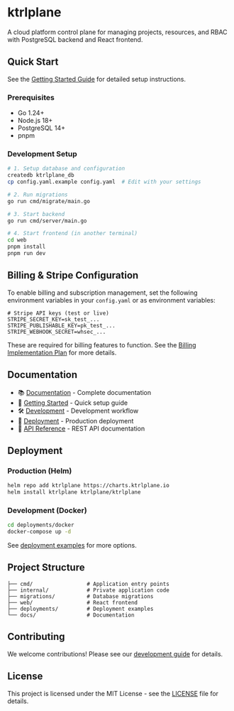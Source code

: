 # ktrlplane

A cloud platform control plane for managing projects, resources, and RBAC with PostgreSQL backend and React frontend.

## Quick Start

See the [Getting Started Guide](docs/getting-started.md) for detailed setup instructions.

### Prerequisites

- Go 1.24+
- Node.js 18+
- PostgreSQL 14+
- pnpm

### Development Setup

```bash
# 1. Setup database and configuration
createdb ktrlplane_db
cp config.yaml.example config.yaml  # Edit with your settings

# 2. Run migrations
go run cmd/migrate/main.go

# 3. Start backend
go run cmd/server/main.go

# 4. Start frontend (in another terminal)
cd web
pnpm install
pnpm run dev
```



## Billing & Stripe Configuration

To enable billing and subscription management, set the following environment variables in your `config.yaml` or as environment variables:

```env
# Stripe API keys (test or live)
STRIPE_SECRET_KEY=sk_test_...
STRIPE_PUBLISHABLE_KEY=pk_test_...
STRIPE_WEBHOOK_SECRET=whsec_...
```

These are required for billing features to function. See the [Billing Implementation Plan](docs/billing-implementation-plan.md) for more details.

## Documentation

- 📚 [Documentation](docs/) - Complete documentation
- 🚀 [Getting Started](docs/getting-started.md) - Quick setup guide
- 🛠️ [Development](docs/development.md) - Development workflow
- 🚢 [Deployment](docs/deployment.md) - Production deployment
- 📖 [API Reference](docs/api-reference.md) - REST API documentation

## Deployment

### Production (Helm)

```bash
helm repo add ktrlplane https://charts.ktrlplane.io
helm install ktrlplane ktrlplane/ktrlplane
```

### Development (Docker)

```bash
cd deployments/docker
docker-compose up -d
```

See [deployment examples](deployments/) for more options.

## Project Structure

```
├── cmd/                 # Application entry points
├── internal/            # Private application code
├── migrations/          # Database migrations
├── web/                 # React frontend
├── deployments/         # Deployment examples
└── docs/                # Documentation
```

## Contributing

We welcome contributions! Please see our [development guide](docs/development.md) for details.

## License

This project is licensed under the MIT License - see the [LICENSE](LICENSE) file for details.
